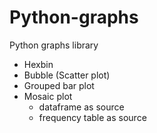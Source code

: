 # Python-graphs
Python graphs library

- Hexbin
- Bubble (Scatter plot)
- Grouped bar plot
- Mosaic plot 
  - dataframe as source
  - frequency table as source
